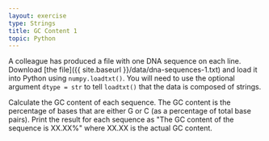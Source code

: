 ```yaml
---
layout: exercise
type: Strings
title: GC Content 1
topic: Python
---
```


A colleague has produced a file with one DNA sequence on each line. Download
[the file]({{ site.baseurl }}/data/dna-sequences-1.txt) and load it into Python using
`numpy.loadtxt()`. You will need to use the optional argument `dtype = str` to
tell `loadtxt()` that the data is composed of strings.

Calculate the GC content of each sequence. The GC content is the percentage of
bases that are either G or C (as a percentage of total base pairs). Print the
result for each sequence as "The GC content of the sequence is XX.XX%" where
XX.XX is the actual GC content.
